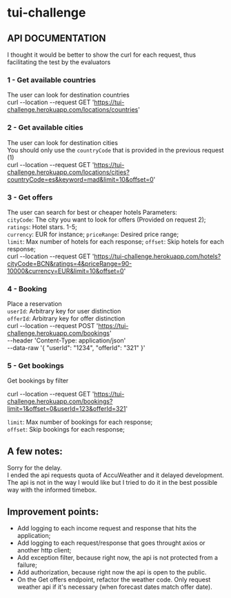 # tui-challenge

## API DOCUMENTATION  

I thought it would be better to show the curl for each request, thus facilitating the test by the evaluators  

### 1 - Get available countries   
The user can look for destination countries    
curl --location --request GET 'https://tui-challenge.herokuapp.com/locations/countries'

### 2 - Get available cities  
The user can look for destination cities  
You should only use the ``countryCode`` that is provided in the previous request (1)  
curl --location --request GET 'https://tui-challenge.herokuapp.com/locations/cities?countryCode=es&keyword=mad&limit=10&offset=0'

### 3 - Get offers  
The user can search for best or cheaper hotels
Parameters:  
``cityCode``: The city you want to look for offers (Provided on request 2);  
``ratings``: Hotel stars. 1-5;   
``currency``: EUR for instance;
``priceRange``: Desired price range;  
``limit``: Max number of hotels for each response; 
``offset``: Skip hotels for each response;  
curl --location --request GET 'https://tui-challenge.herokuapp.com/hotels?cityCode=BCN&ratings=4&priceRange=90-10000&currency=EUR&limit=10&offset=0'

### 4 - Booking
Place a reservation  
``userId``: Arbitrary key for user distinction  
``offerId``: Arbitrary key for offer distinction  
curl --location --request POST 'https://tui-challenge.herokuapp.com/bookings' \
--header 'Content-Type: application/json' \
--data-raw '{
    "userId": "1234",
    "offerId": "321"
}'  

### 5 - Get bookings  
Get bookings by filter  

curl --location --request GET 'https://tui-challenge.herokuapp.com/bookings?limit=1&offset=0&userId=123&offerId=321'

``limit``: Max number of bookings for each response;   
``offset``: Skip bookings for each response;  

## A few notes:

Sorry for the delay.  
I ended the api requests quota of AccuWeather and it delayed development.  
The api is not in the way I would like but I tried to do it in the best possible way with the informed timebox.  

## Improvement points:

- Add logging to each income request and response that hits the application;  
- Add logging to each request/response that goes throught axios or another http client;  
- Add exception filter, because right now, the api is not protected from a failure;  
- Add authorization, because right now the api is open to the public.
- On the Get offers endpoint, refactor the weather code. Only request weather api if it's necessary (when forecast dates match offer date). 
